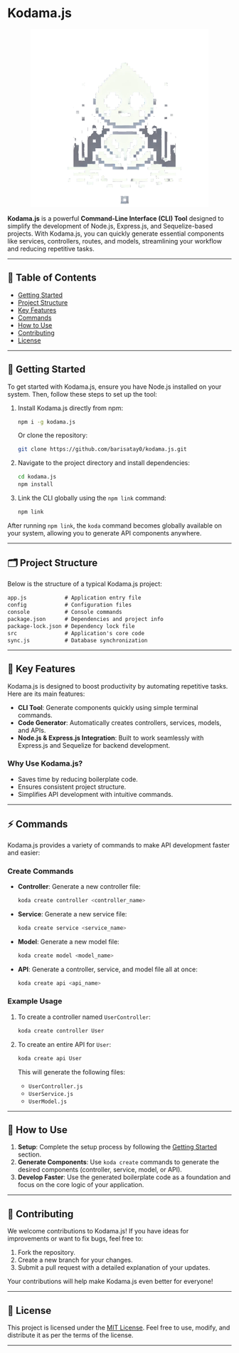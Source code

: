 # Kodama.js

<p align="center">
  <img src="config/kodama.webp" width="400" alt="Kodama Logo">
</p>

**Kodama.js** is a powerful **Command-Line Interface (CLI) Tool** designed to simplify the development of Node.js, Express.js, and Sequelize-based projects. With Kodama.js, you can quickly generate essential components like services, controllers, routes, and models, streamlining your workflow and reducing repetitive tasks.

---

## 📖 Table of Contents

- [Getting Started](#getting-started)
- [Project Structure](#project-structure)
- [Key Features](#key-features)
- [Commands](#commands)
- [How to Use](#how-to-use)
- [Contributing](#contributing)
- [License](#license)

---

## 🚀 Getting Started

To get started with Kodama.js, ensure you have Node.js installed on your system. Then, follow these steps to set up the tool:

1. Install Kodama.js directly from npm:
   ```bash
   npm i -g kodama.js
   ```
   
   Or clone the repository:
   ```bash
   git clone https://github.com/barisatay0/kodama.js.git
   ```

2. Navigate to the project directory and install dependencies:
   ```bash
   cd kodama.js
   npm install
   ```

3. Link the CLI globally using the `npm link` command:
   ```bash
   npm link
   ```

After running `npm link`, the `koda` command becomes globally available on your system, allowing you to generate API components anywhere.

---

## 🗂️ Project Structure

Below is the structure of a typical Kodama.js project:

```
app.js            # Application entry file
config            # Configuration files
console           # Console commands
package.json      # Dependencies and project info
package-lock.json # Dependency lock file
src               # Application's core code
sync.js           # Database synchronization
```

---

## 🌟 Key Features

Kodama.js is designed to boost productivity by automating repetitive tasks. Here are its main features:

- **CLI Tool**: Generate components quickly using simple terminal commands.
- **Code Generator**: Automatically creates controllers, services, models, and APIs.
- **Node.js & Express.js Integration**: Built to work seamlessly with Express.js and Sequelize for backend development.

### Why Use Kodama.js?
- Saves time by reducing boilerplate code.
- Ensures consistent project structure.
- Simplifies API development with intuitive commands.

---

## ⚡ Commands

Kodama.js provides a variety of commands to make API development faster and easier:

### Create Commands

- **Controller**: Generate a new controller file:
  ```bash
  koda create controller <controller_name>
  ```

- **Service**: Generate a new service file:
  ```bash
  koda create service <service_name>
  ```

- **Model**: Generate a new model file:
  ```bash
  koda create model <model_name>
  ```

- **API**: Generate a controller, service, and model file all at once:
  ```bash
  koda create api <api_name>
  ```

### Example Usage

1. To create a controller named `UserController`:
   ```bash
   koda create controller User
   ```

2. To create an entire API for `User`:
   ```bash
   koda create api User
   ```
   This will generate the following files:
   - `UserController.js`
   - `UserService.js`
   - `UserModel.js`

---

## 🎯 How to Use

1. **Setup**: Complete the setup process by following the [Getting Started](#getting-started) section.
2. **Generate Components**: Use `koda create` commands to generate the desired components (controller, service, model, or API).
3. **Develop Faster**: Use the generated boilerplate code as a foundation and focus on the core logic of your application.

---

## 🤝 Contributing

We welcome contributions to Kodama.js! If you have ideas for improvements or want to fix bugs, feel free to:

1. Fork the repository.
2. Create a new branch for your changes.
3. Submit a pull request with a detailed explanation of your updates.

Your contributions will help make Kodama.js even better for everyone!

---

## 📜 License

This project is licensed under the [MIT License](LICENSE). Feel free to use, modify, and distribute it as per the terms of the license.

---
